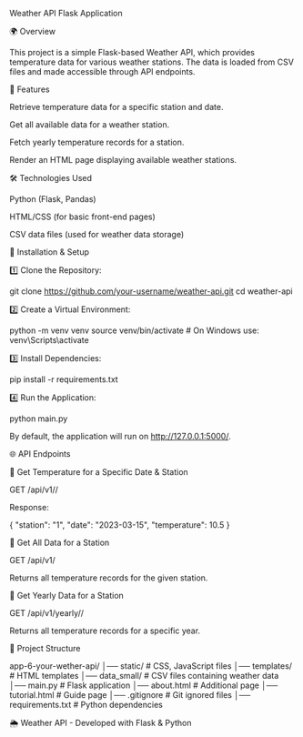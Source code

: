 Weather API Flask Application

🌍 Overview

This project is a simple Flask-based Weather API, which provides temperature data for various weather stations. The data is loaded from CSV files and made accessible through API endpoints.

📌 Features

Retrieve temperature data for a specific station and date.

Get all available data for a weather station.

Fetch yearly temperature records for a station.

Render an HTML page displaying available weather stations.

🛠 Technologies Used

Python (Flask, Pandas)

HTML/CSS (for basic front-end pages)

CSV data files (used for weather data storage)

🚀 Installation & Setup

1️⃣ Clone the Repository:

git clone https://github.com/your-username/weather-api.git
cd weather-api

2️⃣ Create a Virtual Environment:

python -m venv venv
source venv/bin/activate  # On Windows use: venv\Scripts\activate

3️⃣ Install Dependencies:

pip install -r requirements.txt

4️⃣ Run the Application:

python main.py

By default, the application will run on http://127.0.0.1:5000/.

🌐 API Endpoints

🔹 Get Temperature for a Specific Date & Station

GET /api/v1/<station>/<date>

Response:

{
  "station": "1",
  "date": "2023-03-15",
  "temperature": 10.5
}

🔹 Get All Data for a Station

GET /api/v1/<station>

Returns all temperature records for the given station.

🔹 Get Yearly Data for a Station

GET /api/v1/yearly/<station>/<year>

Returns all temperature records for a specific year.

📂 Project Structure

app-6-your-wether-api/
│── static/            # CSS, JavaScript files
│── templates/         # HTML templates
│── data_small/        # CSV files containing weather data
│── main.py            # Flask application
│── about.html         # Additional page
│── tutorial.html      # Guide page
│── .gitignore         # Git ignored files
│── requirements.txt   # Python dependencies

🌦 Weather API - Developed with Flask & Python
